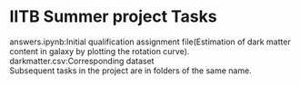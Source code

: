 # IITB Summer project Tasks
answers.ipynb:Initial qualification assignment file(Estimation of dark matter content in galaxy by plotting the rotation curve).<br>
darkmatter.csv:Corresponding dataset<br>
Subsequent tasks in the project are in folders of the same name.
